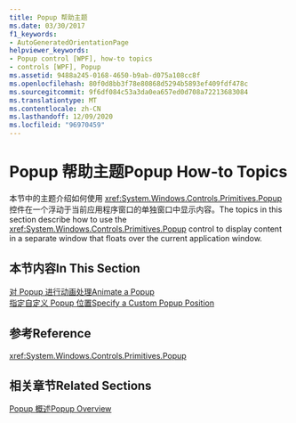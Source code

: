 ```yaml
---
title: Popup 帮助主题
ms.date: 03/30/2017
f1_keywords:
- AutoGeneratedOrientationPage
helpviewer_keywords:
- Popup control [WPF], how-to topics
- controls [WPF], Popup
ms.assetid: 9488a245-0168-4650-b9ab-d075a108cc8f
ms.openlocfilehash: 80f0d8bb3f78e80868d5294b5893ef409fdf478c
ms.sourcegitcommit: 9f6df084c53a3da0ea657ed0d708a72213683084
ms.translationtype: MT
ms.contentlocale: zh-CN
ms.lasthandoff: 12/09/2020
ms.locfileid: "96970459"
---
```

# <a name="popup-how-to-topics"></a><span data-ttu-id="35e52-102">Popup 帮助主题</span><span class="sxs-lookup"><span data-stu-id="35e52-102">Popup How-to Topics</span></span>
<span data-ttu-id="35e52-103">本节中的主题介绍如何使用 <xref:System.Windows.Controls.Primitives.Popup> 控件在一个浮动于当前应用程序窗口的单独窗口中显示内容。</span><span class="sxs-lookup"><span data-stu-id="35e52-103">The topics in this section describe how to use the <xref:System.Windows.Controls.Primitives.Popup> control to display content in a separate window that floats over the current application window.</span></span>  
  
## <a name="in-this-section"></a><span data-ttu-id="35e52-104">本节内容</span><span class="sxs-lookup"><span data-stu-id="35e52-104">In This Section</span></span>  
 [<span data-ttu-id="35e52-105">对 Popup 进行动画处理</span><span class="sxs-lookup"><span data-stu-id="35e52-105">Animate a Popup</span></span>](how-to-animate-a-popup.md)  
 [<span data-ttu-id="35e52-106">指定自定义 Popup 位置</span><span class="sxs-lookup"><span data-stu-id="35e52-106">Specify a Custom Popup Position</span></span>](how-to-specify-a-custom-popup-position.md)  
  
## <a name="reference"></a><span data-ttu-id="35e52-107">参考</span><span class="sxs-lookup"><span data-stu-id="35e52-107">Reference</span></span>  
 <xref:System.Windows.Controls.Primitives.Popup>  
  
## <a name="related-sections"></a><span data-ttu-id="35e52-108">相关章节</span><span class="sxs-lookup"><span data-stu-id="35e52-108">Related Sections</span></span>  
 [<span data-ttu-id="35e52-109">Popup 概述</span><span class="sxs-lookup"><span data-stu-id="35e52-109">Popup Overview</span></span>](popup-overview.md)
